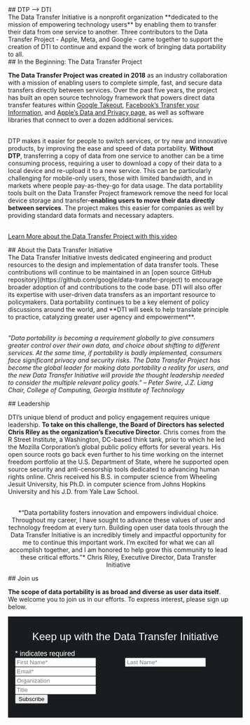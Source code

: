 <div class="section" markdown="1">
## DTP --> DTI
<div class="mustache">
</div>
The Data Transfer Initiative is a nonprofit organization **dedicated to the mission of empowering technology users** by enabling them to transfer their data from one service to another. Three contributors to the Data Transfer Project - Apple, Meta, and Google - came together to support the creation of DTI to continue and expand the work of bringing data portability to all.
</div>

<div class="section" markdown="1">
## In the Beginning: The Data Transfer Project
<div class="mustache">
</div>

**The Data Transfer Project was created in 2018** as an industry collaboration with a mission of enabling users to complete simple, fast, and secure data transfers directly between services. Over the past five years, the project has built an open source technology framework that powers direct data transfer features within [Google Takeout](https://takeout.google.com/takeout/transfer/custom/photos), [Facebook’s Transfer your Information](http://facebook.com/tyi), and [Apple’s Data and Privacy page](https://privacy.apple.com), as well as software libraries that connect to over a dozen additional services. 

<br>DTP makes it easier for people to switch services, or try new and innovative products, by improving the ease and speed of data portability. **Without DTP**, transferring a copy of data from one service to another can be a time consuming process, requiring a user to download a copy of their data to a local device and re-upload it to a new service. This can be particularly challenging for mobile-only users, those with limited bandwidth, and in markets where people pay-as-they-go for data usage. The data portability tools built on the Data Transfer Project framework remove the need for local device storage and transfer–**enabling users to move their data directly between services**. The project makes this easier for companies as well by providing standard data formats and necessary adapters.

<br>[Learn More about the Data Transfer Project with this video](https://www.youtube.com/watch?v=_mVhmDnhrWo&feature=youtu.be)

</div>
<div class="section" markdown="1">
## About the Data Transfer Initiative
<div class="mustache">
</div>
The Data Transfer Initiative invests dedicated engineering and product resources to the design and implementation of data transfer tools. These contributions will continue to be maintained in an [open source GitHub repository](https://github.com/google/data-transfer-project) to encourage broader adoption of and contributions to the code base. DTI will also offer its expertise with user-driven data transfers as an important resource to policymakers. Data portability continues to be a key element of policy discussions around the world, and **DTI will seek to help translate principle to practice, catalyzing greater user agency and empowerment**.

<br>*"Data portability is becoming a requirement globally to give consumers greater control over their own data, and choice about shifting to different services. At the same time, if portability is badly implemented, consumers face significant privacy and security risks. The Data Transfer Project has become the global leader for making data portability a reality for users, and the new Data Transfer Initiative will provide the thought leadership needed to consider the multiple relevant policy goals." – Peter Swire, J.Z. Liang Chair, College of Computing, Georgia Institute of Technology*
</div>

<div class="section" markdown="1">
## Leadership
<div class="mustache">
</div>

DTI’s unique blend of product and policy engagement requires unique leadership. **To take on this challenge, the Board of Directors has selected Chris Riley as the organization’s Executive Director**. Chris comes from the R Street Institute, a Washington, DC-based think tank, prior to which he led the Mozilla Corporation’s global public policy efforts for several years. His open source roots go back even further to his time working on the internet freedom portfolio at the U.S. Department of State, where he supported open source security and anti-censorship tools dedicated to advancing human rights online. Chris received his B.S. in computer science from Wheeling Jesuit University, his Ph.D. in computer science from Johns Hopkins University and his J.D. from Yale Law School.

<p style="text-align: center;">
<br>*“Data portability fosters innovation and empowers individual choice. Throughout my career, I have sought to advance these values of user and technology freedom at every turn. Building open user data tools through the Data Transfer Initiative is an incredibly timely and impactful opportunity for me to continue this important work. I’m excited for what we can all accomplish together, and I am honored to help grow this community to lead these critical efforts.”*
Chris Riley, Executive Director, Data Transfer Initiative
</p>
</div>

<div class="section" markdown="1">
## Join us
<div class="mustache">
</div>

**The scope of data portability is as broad and diverse as user data itself**. We welcome you to join us in our efforts. To express interest, please sign up below. 

<!-- Begin Mailchimp Signup Form -->
<link href="//cdn-images.mailchimp.com/embedcode/classic-071822.css" rel="stylesheet" type="text/css">
<style type="text/css">
#mc_embed_signup{background:#1b1c1d; clear:left; font-family:arial;
  font-weight: 300; font-size: 1rem; color: #fff; width:100%;
  padding: 1rem;}
  #mc_embed_signup .helper_text{
  background-color: #1b1c1d;
  }
  #mc_embed_signup h2{
margin: 1rem;
text-align: center;
font-weight: 300;
  }
   #mc_embed_signup .mc-field-group.mcname{
 width: 49%;
    display: inline-block;
   
  }
  #mc_embed_signup .mc-field-group{
width: 99.5%;
  }
/* Add your own Mailchimp form style overrides in your site stylesheet or in this style block.
  We recommend moving this block and the preceding CSS link to the HEAD of your HTML file. */
</style>
<div id="mc_embed_signup">
    <form action="https://dtinit.us21.list-manage.com/subscribe/post?u=3ba10a090b97c2dc608fd780e&amp;id=1bb7a69318&amp;f_id=0012d8e1f0" method="post" id="mc-embedded-subscribe-form" name="mc-embedded-subscribe-form" class="validate" target="_blank" novalidate>
        <div id="mc_embed_signup_scroll">
        <h2>Keep up with the Data Transfer Initiative</h2>
        <div class="indicates-required"><span class="asterisk">*</span> indicates required</div>

<div class="mc-field-group mcname">
<input type="text" value="" name="FNAME" class="required" id="mce-FNAME" required placeholder="First Name*">
<span id="mce-FNAME-HELPERTEXT" class="helper_text"></span></div>
  <div class="mc-field-group mcname"><input type="text" value="" name="LNAME" class="required" id="mce-LNAME" required placeholder="Last Name*">
<span id="mce-LNAME-HELPERTEXT" class="helper_text"></span></div>
<div class="mc-field-group">
<input type="email" value="" name="EMAIL" class="required email" id="mce-EMAIL" required placeholder="Email*">
<span id="mce-EMAIL-HELPERTEXT" class="helper_text"></span>
</div>
<div class="mc-field-group">
<input type="text" value="" name="MMERGE8" class="" id="mce-MMERGE8" placeholder="Organization">
<span id="mce-MMERGE8-HELPERTEXT" class="helper_text"></span>
</div>
<div class="mc-field-group">
<input type="text" value="" name="MMERGE6" class="" id="mce-MMERGE6" placeholder="Title">
<span id="mce-MMERGE6-HELPERTEXT" class="helper_text"></span>
</div>
<div id="mce-responses" class="clear">
<div class="response" id="mce-error-response" style="display:none"></div>
<div class="response" id="mce-success-response" style="display:none"></div>
</div>    <!-- real people should not fill this in and expect good things - do not remove this or risk form bot signups-->
    <div style="position: absolute; left: -5000px;" aria-hidden="true"><input type="text" name="b_3ba10a090b97c2dc608fd780e_1bb7a69318" tabindex="-1" value=""></div>
    <div class="clear"><input type="submit" value="Subscribe" name="subscribe" id="mc-embedded-subscribe" class="button"></div>
    </div>
</form>
</div>
<script type='text/javascript' src='//s3.amazonaws.com/downloads.mailchimp.com/js/mc-validate.js'></script><script type='text/javascript'>(function($) {window.fnames = new Array(); window.ftypes = new Array();fnames[0]='EMAIL';ftypes[0]='email';fnames[1]='FNAME';ftypes[1]='text';fnames[2]='LNAME';ftypes[2]='text';fnames[3]='ADDRESS';ftypes[3]='address';fnames[4]='PHONE';ftypes[4]='phone';fnames[5]='BIRTHDAY';ftypes[5]='birthday';fnames[6]='MMERGE6';ftypes[6]='text';fnames[7]='MMERGE7';ftypes[7]='text';fnames[8]='MMERGE8';ftypes[8]='text';fnames[9]='MMERGE9';ftypes[9]='text';}(jQuery));var $mcj = jQuery.noConflict(true);</script>
<!--End mc_embed_signup-->

</div>
